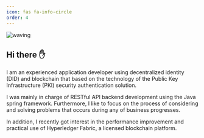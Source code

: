 ```yaml
---
icon: fas fa-info-circle
order: 4
---
```

![waving](https://capsule-render.vercel.app/api?type=waving&height=190&text=&fontAlign=80&fontAlignY=40&color=gradient)
## Hi there ✋

I am an experienced application developer using decentralized identity (DID) and blockchain that based on the technology of the Public Key Infrastructure (PKI) security authentication solution.

I was mainly in charge of RESTful API backend development using the Java spring framework. Furthermore, I like to focus on the process of considering and solving problems that occurs during any of business progresses.

In addition, I recently got interest in the performance improvement and practical use of Hyperledger Fabric, a licensed blockchain platform.

